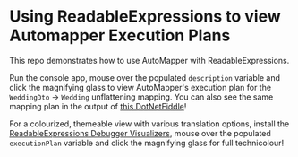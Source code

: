 # Using ReadableExpressions to view Automapper Execution Plans

This repo demonstrates how to use AutoMapper with ReadableExpressions.

Run the console app, mouse over the populated `description` variable and click the magnifying glass to 
view AutoMapper's execution plan for the `WeddingDto` -> `Wedding` unflattening mapping. You can also 
see the same mapping plan in the output of [this DotNetFiddle](https://dotnetfiddle.net/aJYTGZ)!

For a colourized, themeable view with various translation options, install the 
[ReadableExpressions Debugger Visualizers](https://marketplace.visualstudio.com/items?itemName=vs-publisher-1232914.ReadableExpressionsVisualizers),
mouse over the populated `executionPlan` variable and click the magnifying glass for full technicolour!
